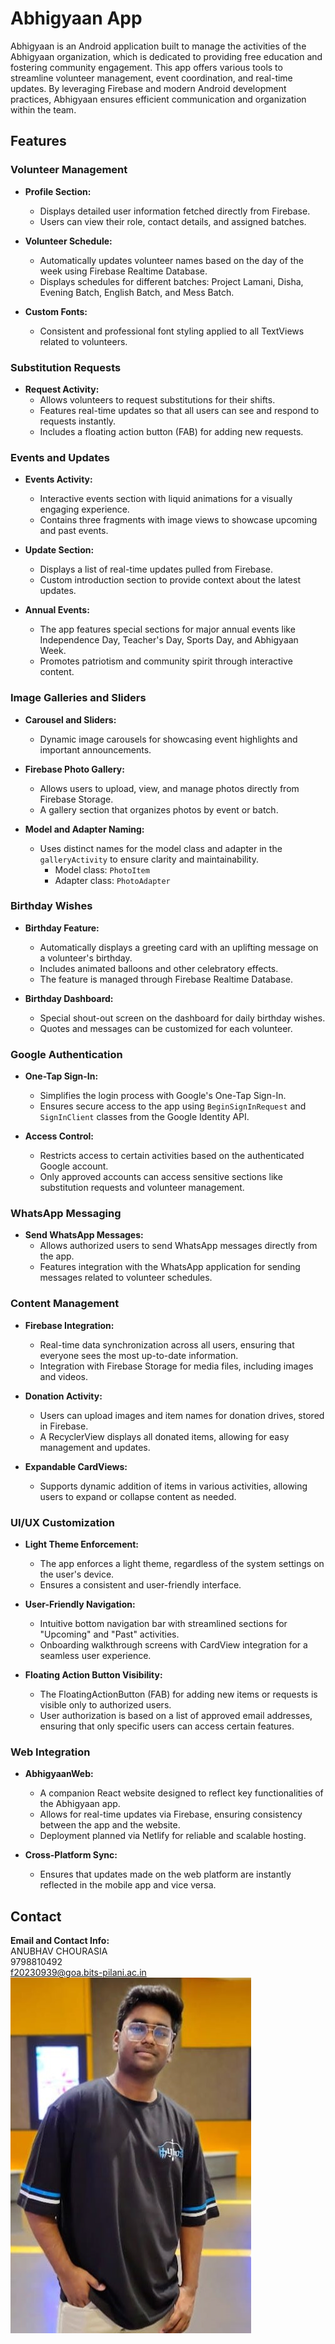 # Abhigyaan App

Abhigyaan is an Android application built to manage the activities of the Abhigyaan organization, which is dedicated to providing free education and fostering community engagement. This app offers various tools to streamline volunteer management, event coordination, and real-time updates. By leveraging Firebase and modern Android development practices, Abhigyaan ensures efficient communication and organization within the team.

## Features

### Volunteer Management
- **Profile Section:**
  - Displays detailed user information fetched directly from Firebase.
  - Users can view their role, contact details, and assigned batches.

- **Volunteer Schedule:**
  - Automatically updates volunteer names based on the day of the week using Firebase Realtime Database.
  - Displays schedules for different batches: Project Lamani, Disha, Evening Batch, English Batch, and Mess Batch.

- **Custom Fonts:**
  - Consistent and professional font styling applied to all TextViews related to volunteers.

### Substitution Requests
- **Request Activity:**
  - Allows volunteers to request substitutions for their shifts.
  - Features real-time updates so that all users can see and respond to requests instantly.
  - Includes a floating action button (FAB) for adding new requests.

### Events and Updates
- **Events Activity:**
  - Interactive events section with liquid animations for a visually engaging experience.
  - Contains three fragments with image views to showcase upcoming and past events.

- **Update Section:**
  - Displays a list of real-time updates pulled from Firebase.
  - Custom introduction section to provide context about the latest updates.

- **Annual Events:**
  - The app features special sections for major annual events like Independence Day, Teacher's Day, Sports Day, and Abhigyaan Week.
  - Promotes patriotism and community spirit through interactive content.

### Image Galleries and Sliders
- **Carousel and Sliders:**
  - Dynamic image carousels for showcasing event highlights and important announcements.

- **Firebase Photo Gallery:**
  - Allows users to upload, view, and manage photos directly from Firebase Storage.
  - A gallery section that organizes photos by event or batch.

- **Model and Adapter Naming:**
  - Uses distinct names for the model class and adapter in the `galleryActivity` to ensure clarity and maintainability.
    - Model class: `PhotoItem`
    - Adapter class: `PhotoAdapter`

### Birthday Wishes
- **Birthday Feature:**
  - Automatically displays a greeting card with an uplifting message on a volunteer's birthday.
  - Includes animated balloons and other celebratory effects.
  - The feature is managed through Firebase Realtime Database.

- **Birthday Dashboard:**
  - Special shout-out screen on the dashboard for daily birthday wishes.
  - Quotes and messages can be customized for each volunteer.

### Google Authentication
- **One-Tap Sign-In:**
  - Simplifies the login process with Google's One-Tap Sign-In.
  - Ensures secure access to the app using `BeginSignInRequest` and `SignInClient` classes from the Google Identity API.

- **Access Control:**
  - Restricts access to certain activities based on the authenticated Google account.
  - Only approved accounts can access sensitive sections like substitution requests and volunteer management.

### WhatsApp Messaging
- **Send WhatsApp Messages:**
  - Allows authorized users to send WhatsApp messages directly from the app.
  - Features integration with the WhatsApp application for sending messages related to volunteer schedules.

### Content Management
- **Firebase Integration:**
  - Real-time data synchronization across all users, ensuring that everyone sees the most up-to-date information.
  - Integration with Firebase Storage for media files, including images and videos.

- **Donation Activity:**
  - Users can upload images and item names for donation drives, stored in Firebase.
  - A RecyclerView displays all donated items, allowing for easy management and updates.

- **Expandable CardViews:**
  - Supports dynamic addition of items in various activities, allowing users to expand or collapse content as needed.

### UI/UX Customization
- **Light Theme Enforcement:**
  - The app enforces a light theme, regardless of the system settings on the user's device.
  - Ensures a consistent and user-friendly interface.

- **User-Friendly Navigation:**
  - Intuitive bottom navigation bar with streamlined sections for "Upcoming" and "Past" activities.
  - Onboarding walkthrough screens with CardView integration for a seamless user experience.

- **Floating Action Button Visibility:**
  - The FloatingActionButton (FAB) for adding new items or requests is visible only to authorized users.
  - User authorization is based on a list of approved email addresses, ensuring that only specific users can access certain features.

### Web Integration
- **AbhigyaanWeb:**
  - A companion React website designed to reflect key functionalities of the Abhigyaan app.
  - Allows for real-time updates via Firebase, ensuring consistency between the app and the website.
  - Deployment planned via Netlify for reliable and scalable hosting.

- **Cross-Platform Sync:**
  - Ensures that updates made on the web platform are instantly reflected in the mobile app and vice versa.

## Contact

**Email and Contact Info:**  
ANUBHAV CHOURASIA  
9798810492  
f20230939@goa.bits-pilani.ac.in  
![Abhigyaan App](https://github.com/devvcraze/abhigyaanreadme/blob/main/WhatsApp%20Image%202024-08-13%20at%2010.01.53.jpeg)
